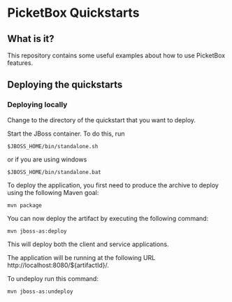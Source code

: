 PicketBox Quickstarts
==============

What is it?
-----------

This repository contains some useful examples about how to use PicketBox features.

Deploying the quickstarts
-----------

### Deploying locally

Change to the directory of the quickstart that you want to deploy.

Start the JBoss container. To do this, run

	$JBOSS_HOME/bin/standalone.sh

or if you are using windows

	$JBOSS_HOME/bin/standalone.bat

To deploy the application, you first need to produce the archive to deploy using the following Maven goal:

	mvn package

You can now deploy the artifact by executing the following command:

	mvn jboss-as:deploy

This will deploy both the client and service applications.

The application will be running at the following URL http://localhost:8080/${artifactId}/.

To undeploy run this command:

	mvn jboss-as:undeploy
